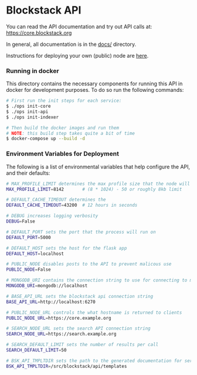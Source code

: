 # Blockstack API

You can read the API documentation and try out API calls at: https://core.blockstack.org

In general, all documentation is in the [docs/](https://github.com/blockstack/blockstack-core/tree/master/docs) directory.

Instructions for deploying your own (public) node are [here](https://github.com/blockstack/blockstack-core/tree/master/docs/install-api.md).

### Running in docker

This directory contains the necessary components for running this API in docker for development purposes. To do so run the following commands:

```bash
# First run the init steps for each service:
$ ./ops init-core
$ ./ops init-api
$ ./ops init-indexer

# Then build the docker images and run them
# NOTE: this build step takes quite a bit of time
$ docker-compose up --build -d 
```

### Environment Variables for Deployment

The following is a list of environmental variables that help configure the API, and their defaults:

```bash
# MAX_PROFILE_LIMIT determines the max profile size that the node will index
MAX_PROFILE_LIMIT=8142       # (8 * 1024) - 50 or roughly 8kb limit

# DEFAULT_CACHE_TIMEOUT determines the
DEFAULT_CACHE_TIMEOUT=43200  # 12 hours in seconds

# DEBUG increases logging verbosity
DEBUG=False

# DEFAULT_PORT sets the port that the process will run on
DEFAULT_PORT=5000

# DEFAULT_HOST sets the host for the flask app
DEFAULT_HOST=localhost

# PUBLIC_NODE disables posts to the API to prevent malicous use
PUBLIC_NODE=False

# MONGODB_URI contains the connection string to use for connecting to mongo
MONGODB_URI=mongodb://localhost

# BASE_API_URL sets the blockstack api connection string
BASE_API_URL=http://localhost:6270

# PUBLIC_NODE_URL controls the what hostname is returned to clients
PUBLIC_NODE_URL=https://core.example.org

# SEARCH_NODE_URL sets the search API connection string
SEARCH_NODE_URL=https://search.example.org

# SEARCH_DEFAULT_LIMIT sets the number of results per call
SEARCH_DEFAULT_LIMIT=50

# BSK_API_TMPLTDIR sets the path to the generated documentation for serving
BSK_API_TMPLTDIR=/src/blockstack/api/templates
```
